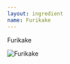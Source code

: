 ```yaml
---
layout: ingredient
name: Furikake
---
```


Furikake

![Furikake](/JapaneseCookbook/assets/images/ingredients/furikake-1.jpg)
